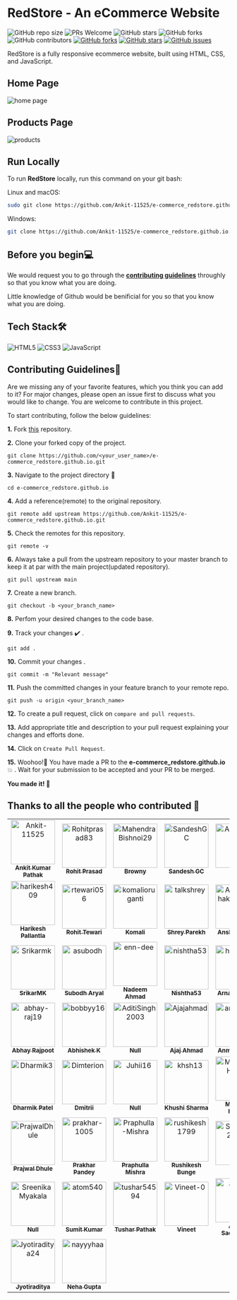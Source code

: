 # RedStore - An eCommerce Website

![GitHub repo size](https://img.shields.io/github/repo-size/Ankit-11525/e-commerce_redstore.github.io)
 ![PRs Welcome](https://img.shields.io/badge/PRs-welcome-brightgreen.svg?style=flat-square)
![GitHub stars](https://img.shields.io/github/stars/Ankit-11525/e-commerce_redstore.github.io?style=social)
![GitHub forks](https://img.shields.io/github/forks/Ankit-11525/e-commerce_redstore.github.io?style=social)
![GitHub contributors](https://img.shields.io/github/contributors/Ankit-11525/e-commerce_redstore.github.io?color=blue)
 [![GitHub forks](https://img.shields.io/github/forks/Ankit-11525/e-commerce_redstore.github.io)](https://github.com/Ankit-11525/e-commerce_redstore.github.io/network)
 [![GitHub stars](https://img.shields.io/github/stars/Ankit-11525/e-commerce_redstore.github.io)](https://github.com/Ankit-11525/e-commerce_redstore.github.io/stargazers)
 [![GitHub issues](https://img.shields.io/github/issues/Ankit-11525/e-commerce_redstore.github.io)](https://github.com/Ankit-11525/e-commerce_redstore.github.io/issues)

 RedStore is a fully responsive ecommerce website, built using HTML, CSS, and JavaScript.

 ## Home Page
 ![home page](https://user-images.githubusercontent.com/75976169/193442392-76cea148-631a-4d45-9cf3-2db27c32c1b0.png)

 ## Products Page
 ![products](https://user-images.githubusercontent.com/75976169/193442491-dad14370-96f8-4ac8-b781-60e9954c01f7.png)

 ## Run Locally

To run **RedStore** locally, run this command on your git bash:

Linux and macOS:

```bash
sudo git clone https://github.com/Ankit-11525/e-commerce_redstore.github.io.git 
```

Windows:

```bash
git clone https://github.com/Ankit-11525/e-commerce_redstore.github.io.git 
```

## Before you begin💻

We would request you to go through the **[contributing guidelines](https://github.com/Ankit-11525/e-commerce_redstore.github.io/blob/main/CONTRIBUTING.md)** throughly so that you know what you are doing.

Little knowledge of Github would be benificial for you so that you know what you are doing.

## Tech Stack🛠️

![HTML5](https://img.shields.io/badge/html5-%23E34F26.svg?style=for-the-badge&logo=html5&logoColor=white) ![CSS3](https://img.shields.io/badge/css3-%231572B6.svg?style=for-the-badge&logo=css3&logoColor=white) ![JavaScript](https://img.shields.io/badge/javascript-%23323330.svg?style=for-the-badge&logo=javascript&logoColor=%23F7DF1E)

 ## Contributing Guidelines📝

Are we missing any of your favorite features, which you think you can add to it? For major changes, please open an issue first to discuss what you would like to change. You are welcome to contribute in this project.

To start contributing, follow the below guidelines:

**1.**  Fork [this](https://github.com/Ankit-11525/e-commerce_redstore.github.io) repository.

**2.**  Clone your forked copy of the project.

```
git clone https://github.com/<your_user_name>/e-commerce_redstore.github.io.git 
```

**3.** Navigate to the project directory 📁

```
cd e-commerce_redstore.github.io
```

**4.** Add a reference(remote) to the original repository.

```
git remote add upstream https://github.com/Ankit-11525/e-commerce_redstore.github.io.git 
```

**5.** Check the remotes for this repository.

```
git remote -v
```

**6.** Always take a pull from the upstream repository to your master branch to keep it at par with the main project(updated repository).

```
git pull upstream main
```

**7.** Create a new branch.

```
git checkout -b <your_branch_name>
```

**8.** Perfom your desired changes to the code base.

**9.** Track your changes ✔️ .

```
git add .
```

**10.** Commit your changes .

```
git commit -m "Relevant message"
```

**11.** Push the committed changes in your feature branch to your remote repo.

```
git push -u origin <your_branch_name>
```

**12.** To create a pull request, click on `compare and pull requests`.

**13.** Add appropriate title and description to your pull request explaining your changes and efforts done.

**14.** Click on `Create Pull Request`.


**15.** Woohoo!🥳 You have made a PR to the **e-commerce_redstore.github.io**💥 . Wait for your submission to be accepted and your PR to be merged.

**You made it! 🎊**


## Thanks to all the people who contributed 💜

<!-- readme: collaborators,contributors -start -->
<table>
<tr>
    <td align="center">
        <a href="https://github.com/Ankit-11525">
            <img src="https://avatars.githubusercontent.com/u/76417084?v=4" width="100;" alt="Ankit-11525"/>
            <br />
            <sub><b>Ankit Kumar Pathak</b></sub>
        </a>
    </td>
    <td align="center">
        <a href="https://github.com/Rohitprasad83">
            <img src="https://avatars.githubusercontent.com/u/66221637?v=4" width="100;" alt="Rohitprasad83"/>
            <br />
            <sub><b>Rohit Prasad</b></sub>
        </a>
    </td>
    <td align="center">
        <a href="https://github.com/MahendraBishnoi29">
            <img src="https://avatars.githubusercontent.com/u/74294202?v=4" width="100;" alt="MahendraBishnoi29"/>
            <br />
            <sub><b>Browny</b></sub>
        </a>
    </td>
    <td align="center">
        <a href="https://github.com/SandeshGC">
            <img src="https://avatars.githubusercontent.com/u/59115123?v=4" width="100;" alt="SandeshGC"/>
            <br />
            <sub><b>Sandesh GC</b></sub>
        </a>
    </td>
    <td align="center">
        <a href="https://github.com/Aarav238">
            <img src="https://avatars.githubusercontent.com/u/95538627?v=4" width="100;" alt="Aarav238"/>
            <br />
            <sub><b>Null</b></sub>
        </a>
    </td>
    <td align="center">
        <a href="https://github.com/YatharthaRana">
            <img src="https://avatars.githubusercontent.com/u/95047694?v=4" width="100;" alt="YatharthaRana"/>
            <br />
            <sub><b>Yathartha Rana</b></sub>
        </a>
    </td></tr>
<tr>
    <td align="center">
        <a href="https://github.com/harikesh409">
            <img src="https://avatars.githubusercontent.com/u/3501554?v=4" width="100;" alt="harikesh409"/>
            <br />
            <sub><b>Harikesh Pallantla</b></sub>
        </a>
    </td>
    <td align="center">
        <a href="https://github.com/rtewari056">
            <img src="https://avatars.githubusercontent.com/u/75976169?v=4" width="100;" alt="rtewari056"/>
            <br />
            <sub><b>Rohit Tewari</b></sub>
        </a>
    </td>
    <td align="center">
        <a href="https://github.com/komalioruganti">
            <img src="https://avatars.githubusercontent.com/u/95839946?v=4" width="100;" alt="komalioruganti"/>
            <br />
            <sub><b>Komali</b></sub>
        </a>
    </td>
    <td align="center">
        <a href="https://github.com/talkshrey">
            <img src="https://avatars.githubusercontent.com/u/74039736?v=4" width="100;" alt="talkshrey"/>
            <br />
            <sub><b>Shrey Parekh</b></sub>
        </a>
    </td>
    <td align="center">
        <a href="https://github.com/AnshuPathak-88825">
            <img src="https://avatars.githubusercontent.com/u/78332454?v=4" width="100;" alt="AnshuPathak-88825"/>
            <br />
            <sub><b>Anshu Pathak</b></sub>
        </a>
    </td>
    <td align="center">
        <a href="https://github.com/kunaaal13">
            <img src="https://avatars.githubusercontent.com/u/84015751?v=4" width="100;" alt="kunaaal13"/>
            <br />
            <sub><b>Null</b></sub>
        </a>
    </td></tr>
<tr>
    <td align="center">
        <a href="https://github.com/Srikarmk">
            <img src="https://avatars.githubusercontent.com/u/59885206?v=4" width="100;" alt="Srikarmk"/>
            <br />
            <sub><b>SrikarMK</b></sub>
        </a>
    </td>
    <td align="center">
        <a href="https://github.com/asubodh">
            <img src="https://avatars.githubusercontent.com/u/43497160?v=4" width="100;" alt="asubodh"/>
            <br />
            <sub><b>Subodh Aryal</b></sub>
        </a>
    </td>
    <td align="center">
        <a href="https://github.com/enn-dee">
            <img src="https://avatars.githubusercontent.com/u/89350768?v=4" width="100;" alt="enn-dee"/>
            <br />
            <sub><b>Nadeem Ahmad</b></sub>
        </a>
    </td>
    <td align="center">
        <a href="https://github.com/nishtha53">
            <img src="https://avatars.githubusercontent.com/u/68805896?v=4" width="100;" alt="nishtha53"/>
            <br />
            <sub><b>Nishtha53</b></sub>
        </a>
    </td>
    <td align="center">
        <a href="https://github.com/helloArnab">
            <img src="https://avatars.githubusercontent.com/u/99715406?v=4" width="100;" alt="helloArnab"/>
            <br />
            <sub><b>Arnab Mandal</b></sub>
        </a>
    </td>
    <td align="center">
        <a href="https://github.com/minhaj-313">
            <img src="https://avatars.githubusercontent.com/u/107562768?v=4" width="100;" alt="minhaj-313"/>
            <br />
            <sub><b>Shaikh Minhaj</b></sub>
        </a>
    </td></tr>
<tr>
    <td align="center">
        <a href="https://github.com/abhay-raj19">
            <img src="https://avatars.githubusercontent.com/u/96302417?v=4" width="100;" alt="abhay-raj19"/>
            <br />
            <sub><b>Abhay Rajpoot</b></sub>
        </a>
    </td>
    <td align="center">
        <a href="https://github.com/bobbyy16">
            <img src="https://avatars.githubusercontent.com/u/62874675?v=4" width="100;" alt="bobbyy16"/>
            <br />
            <sub><b>Abhishek K</b></sub>
        </a>
    </td>
    <td align="center">
        <a href="https://github.com/AditiSingh2003">
            <img src="https://avatars.githubusercontent.com/u/97729662?v=4" width="100;" alt="AditiSingh2003"/>
            <br />
            <sub><b>Null</b></sub>
        </a>
    </td>
    <td align="center">
        <a href="https://github.com/Ajajahmad">
            <img src="https://avatars.githubusercontent.com/u/88666422?v=4" width="100;" alt="Ajajahmad"/>
            <br />
            <sub><b>Ajaj Ahmad</b></sub>
        </a>
    </td>
    <td align="center">
        <a href="https://github.com/anmolranjan1">
            <img src="https://avatars.githubusercontent.com/u/94954582?v=4" width="100;" alt="anmolranjan1"/>
            <br />
            <sub><b>Anmol Ranjan</b></sub>
        </a>
    </td>
    <td align="center">
        <a href="https://github.com/BurhanRaja">
            <img src="https://avatars.githubusercontent.com/u/76507095?v=4" width="100;" alt="BurhanRaja"/>
            <br />
            <sub><b>Burhanuddin</b></sub>
        </a>
    </td></tr>
<tr>
    <td align="center">
        <a href="https://github.com/Dharmik3">
            <img src="https://avatars.githubusercontent.com/u/78194918?v=4" width="100;" alt="Dharmik3"/>
            <br />
            <sub><b>Dharmik Patel</b></sub>
        </a>
    </td>
    <td align="center">
        <a href="https://github.com/Dimterion">
            <img src="https://avatars.githubusercontent.com/u/87036699?v=4" width="100;" alt="Dimterion"/>
            <br />
            <sub><b>Dmitrii</b></sub>
        </a>
    </td>
    <td align="center">
        <a href="https://github.com/Juhii16">
            <img src="https://avatars.githubusercontent.com/u/88276540?v=4" width="100;" alt="Juhii16"/>
            <br />
            <sub><b>Null</b></sub>
        </a>
    </td>
    <td align="center">
        <a href="https://github.com/khsh13">
            <img src="https://avatars.githubusercontent.com/u/96431469?v=4" width="100;" alt="khsh13"/>
            <br />
            <sub><b>Khushi Sharma</b></sub>
        </a>
    </td>
    <td align="center">
        <a href="https://github.com/Mohasin-Haque">
            <img src="https://avatars.githubusercontent.com/u/72180173?v=4" width="100;" alt="Mohasin-Haque"/>
            <br />
            <sub><b>Mohasin Haque</b></sub>
        </a>
    </td>
    <td align="center">
        <a href="https://github.com/NateNear">
            <img src="https://avatars.githubusercontent.com/u/92938055?v=4" width="100;" alt="NateNear"/>
            <br />
            <sub><b>Hari</b></sub>
        </a>
    </td></tr>
<tr>
    <td align="center">
        <a href="https://github.com/PrajwalDhule">
            <img src="https://avatars.githubusercontent.com/u/89639472?v=4" width="100;" alt="PrajwalDhule"/>
            <br />
            <sub><b>Prajwal Dhule</b></sub>
        </a>
    </td>
    <td align="center">
        <a href="https://github.com/prakhar-1005">
            <img src="https://avatars.githubusercontent.com/u/94559623?v=4" width="100;" alt="prakhar-1005"/>
            <br />
            <sub><b>Prakhar Pandey</b></sub>
        </a>
    </td>
    <td align="center">
        <a href="https://github.com/Praphulla-Mishra">
            <img src="https://avatars.githubusercontent.com/u/79088582?v=4" width="100;" alt="Praphulla-Mishra"/>
            <br />
            <sub><b>Praphulla Mishra</b></sub>
        </a>
    </td>
    <td align="center">
        <a href="https://github.com/rushikesh1799">
            <img src="https://avatars.githubusercontent.com/u/68096217?v=4" width="100;" alt="rushikesh1799"/>
            <br />
            <sub><b>Rushikesh Bunge</b></sub>
        </a>
    </td>
    <td align="center">
        <a href="https://github.com/Shivank12batra">
            <img src="https://avatars.githubusercontent.com/u/84995784?v=4" width="100;" alt="Shivank12batra"/>
            <br />
            <sub><b>Null</b></sub>
        </a>
    </td>
    <td align="center">
        <a href="https://github.com/SM8UTI">
            <img src="https://avatars.githubusercontent.com/u/56423859?v=4" width="100;" alt="SM8UTI"/>
            <br />
            <sub><b>Smruti Ranjan Nayak</b></sub>
        </a>
    </td></tr>
<tr>
    <td align="center">
        <a href="https://github.com/SreenikaMyakala">
            <img src="https://avatars.githubusercontent.com/u/115220632?v=4" width="100;" alt="SreenikaMyakala"/>
            <br />
            <sub><b>Null</b></sub>
        </a>
    </td>
    <td align="center">
        <a href="https://github.com/atom540">
            <img src="https://avatars.githubusercontent.com/u/102367845?v=4" width="100;" alt="atom540"/>
            <br />
            <sub><b>Sumit Kumar</b></sub>
        </a>
    </td>
    <td align="center">
        <a href="https://github.com/tushar54594">
            <img src="https://avatars.githubusercontent.com/u/94536522?v=4" width="100;" alt="tushar54594"/>
            <br />
            <sub><b>Tushar Pathak</b></sub>
        </a>
    </td>
    <td align="center">
        <a href="https://github.com/Vineet-0">
            <img src="https://avatars.githubusercontent.com/u/79512518?v=4" width="100;" alt="Vineet-0"/>
            <br />
            <sub><b>Vineet</b></sub>
        </a>
    </td>
    <td align="center">
        <a href="https://github.com/aaheli8">
            <img src="https://avatars.githubusercontent.com/u/66815283?v=4" width="100;" alt="aaheli8"/>
            <br />
            <sub><b>Aaheli Sadhukhan</b></sub>
        </a>
    </td>
    <td align="center">
        <a href="https://github.com/joanarijo">
            <img src="https://avatars.githubusercontent.com/u/10657720?v=4" width="100;" alt="joanarijo"/>
            <br />
            <sub><b>Joana Rijo</b></sub>
        </a>
    </td></tr>
<tr>
    <td align="center">
        <a href="https://github.com/Jyotiraditya24">
            <img src="https://avatars.githubusercontent.com/u/93746326?v=4" width="100;" alt="Jyotiraditya24"/>
            <br />
            <sub><b>Jyotiraditya</b></sub>
        </a>
    </td>
    <td align="center">
        <a href="https://github.com/nayyyhaa">
            <img src="https://avatars.githubusercontent.com/u/46138150?v=4" width="100;" alt="nayyyhaa"/>
            <br />
            <sub><b>Neha Gupta</b></sub>
        </a>
    </td></tr>
</table>
<!-- readme: collaborators,contributors -end -->
